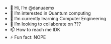 - 👋 Hi, I’m @danuaemx
- 👀 I’m interested in Quantum computing
- 🌱 I’m currently learning Computer Engineering
- 💞️ I’m looking to collaborate on ???
- 📫 How to reach me IDK
- ⚡ Fun fact: NOPE

<!---
danuaemx/danuaemx isn't a ✨ special ✨ repository appears on your GitHub profile.
You can click the Preview link to take a look at your changes.
--->
